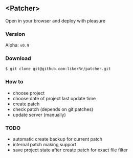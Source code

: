 ## \<Patcher\>

Open in your browser and deploy with pleasure

### Version
Alpha: `v0.9`

### Download

```
$ git clone git@github.com:likerRr/patcher.git
```

### How to
* choose project
* choose date of project last update time
* create patch
* check patch (depends on git patches)
* update server (manually)

### TODO
* automatic create backup for current patch
* internal patch making support
* save project state after create patch for exact file filter
